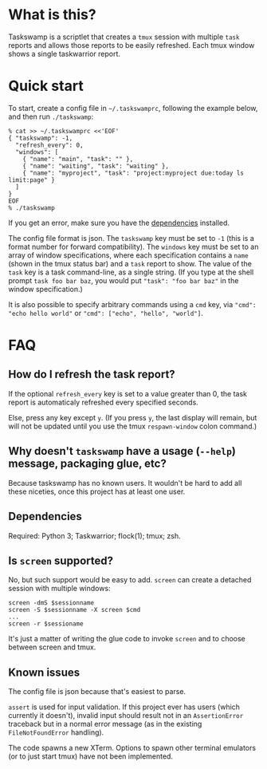 What is this?
=============

Taskswamp is a scriptlet that creates a `tmux` session with multiple `task`
reports and allows those reports to be easily refreshed.  Each tmux window
shows a single taskwarrior report.

Quick start
===========

To start, create a config file in `~/.taskswamprc`, following the example
below, and then run `./taskswamp`:

    % cat >> ~/.taskswamprc <<'EOF'
    { "taskswamp": -1,
      "refresh_every": 0,
      "windows": [
        { "name": "main", "task": "" },
        { "name": "waiting", "task": "waiting" },
        { "name": "myproject", "task": "project:myproject due:today ls limit:page" }
      ]
    }
    EOF
    % ./taskswamp

If you get an error, make sure you have the [dependencies](#dependencies) installed.

The config file format is json.  The `taskswamp` key must be set to `-1` (this
is a format number for forward compatibility).  The `windows` key must be set
to an array of window specifications, where each specification contains
a `name` (shown in the tmux status bar) and a `task` report to show.
The value of the `task` key is a task command-line, as a single string.
(If you type at the shell prompt `task foo bar baz`, you would put `"task":
"foo bar baz"` in the window specification.)

It is also possible to specify arbitrary commands using a `cmd` key, via
`"cmd": "echo hello world"` or `"cmd": ["echo", "hello", "world"]`.

FAQ
===

How do I refresh the task report?
---------------------------------

If the optional `refresh_every` key is set to a value greater than 0, the task
report is automaticaly refreshed every specified seconds.

Else, press any key except `y`.  (If you press `y`, the last display will remain,
but will not be updated until you use the tmux `respawn-window` colon command.)

Why doesn't `taskswamp` have a usage (`--help`) message, packaging glue, etc?
-----------------------------------------------------------------------------

Because taskswamp has no known users.  It wouldn't be hard to add all these
niceties, once this project has at least one user.

Dependencies
------------

Required: Python 3; Taskwarrior; flock(1); tmux; zsh.

Is `screen` supported?
----------------------

No, but such support would be easy to add.  `screen` can create a detached
session with multiple windows:

    screen -dmS $sessionname
    screen -S $sessionname -X screen $cmd
    ...
    screen -r $sessioname

It's just a matter of writing the glue code to invoke `screen` and to choose
between screen and tmux.

Known issues
------------

The config file is json because that's easiest to parse.

`assert` is used for input validation.  If this project ever has users (which
currently it doesn't), invalid input should result not in an `AssertionError`
traceback but in a normal error message (as in the existing `FileNotFoundError`
handling).

The code spawns a new XTerm.  Options to spawn other terminal emulators (or to
just start tmux) have not been implemented.
